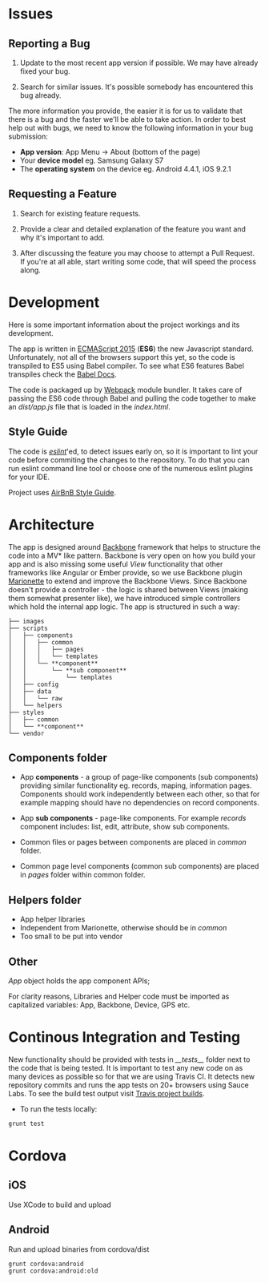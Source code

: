 # Issues


## Reporting a Bug
1. Update to the most recent app version if possible. We may have already
fixed your bug.

2. Search for similar issues. It's possible somebody has encountered
this bug already.

The more information you provide, the easier it is for us to validate that
there is a bug and the faster we'll be able to take action. In order to best help out with bugs, we need to know the following information in your bug submission:

* **App version**: App Menu -> About (bottom of the page)
* Your **device model** eg. Samsung Galaxy S7 
* The **operating system** on the device eg. Android 4.4.1, iOS 9.2.1


## Requesting a Feature

1. Search for existing feature requests.

2. Provide a clear and detailed explanation of the feature you want and why
it's important to add.

3. After discussing the feature you may choose to attempt a Pull Request. If
you're at all able, start writing some code, that will speed the process
along.


# Development

Here is some important information about the project workings and its development.

The app is written in [ECMAScript 2015](http://es6-features.org) (**ES6**) the 
new Javascript standard. Unfortunately, not all of the browsers support this yet,
so the code is transpiled to ES5 using Babel compiler. To see what ES6 features Babel
transpiles check the [Babel Docs](https://babeljs.io/docs/learn-es2015).

The code is packaged up by [Webpack](https://webpack.github.io) module bundler. It
takes care of passing the ES6 code through Babel and pulling the code together
to make an *dist/app.js* file that is loaded in the *index.html*.


## Style Guide

The code is *[eslint](http://eslint.org)*'ed, to detect issues early on, so it is 
important to lint your code before commiting the changes to the repository.
To do that you can run eslint command line tool or choose one of the numerous 
eslint plugins for your IDE.

Project uses [AirBnB Style Guide](https://github.com/airbnb/javascript).


# Architecture

The app is designed around [Backbone](backbone.org) framework that helps to 
structure the code
into a MV* like pattern. Backbone is very open on how you build your app and is also
missing some useful *View* functionality that other frameworks like Angular or Ember
provide, so we use Backbone plugin [Marionette](marionettejs.org) to extend and 
improve the Backbone Views. Since Backbone doesn't provide a controller - 
the logic is shared between Views (making them somewhat presenter like), 
we have introduced simple controllers which hold the internal app logic. 
The app is structured in such a way:  

```
├── images
├── scripts
│   ├── components
│   │   ├── common
│   │   │   ├── pages
│   │   │   └── templates
│   │   └── **component**
│   │       └── **sub component**
│   │           └── templates
│   ├── config
│   ├── data
│   │   └── raw
│   └── helpers
├── styles
│   ├── common
│   └── **component**
└── vendor
```

## Components folder

* App **components** - a group of page-like components (sub components) providing similar
 functionality eg. records, maping, information pages. 
 Components should work independently between each other, so that for example mapping should
 have no dependencies on record components.

* App **sub components** - page-like components. For example *records* component 
includes: list, edit, attribute, show sub components.  

* Common files or pages between components are placed in *common* folder.

* Common page level components (common sub components) are placed in *pages* 
folder within common folder.


## Helpers folder

* App helper libraries
* Independent from Marionette, otherwise should be in *common*
* Too small to be put into vendor


## Other

*App* object holds the app component APIs;

For clarity reasons, Libraries and Helper code must be imported as capitalized 
variables: App, Backbone, Device, GPS etc.


# Continous Integration and Testing

New functionality should be provided with tests in *\_\_tests\_\_* folder next to the 
code that is being tested. It is important to test any new code on as many devices
as possible so for that we are using Travis CI. It detects new repository 
commits and runs the app tests on 20+ browsers using Sauce Labs. To see the build
test output visit [Travis project builds](https://travis-ci.org/NERC-CEH/irecord-app).

- To run the tests locally:

```bash
grunt test
```

# Cordova

## iOS 

Use XCode to build and upload

## Android

Run and upload binaries from cordova/dist
```bash
grunt cordova:android
grunt cordova:android:old
```

